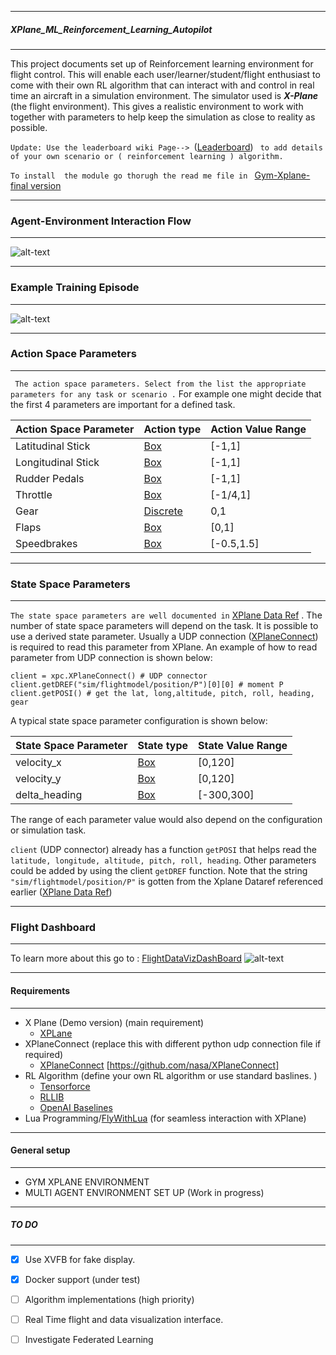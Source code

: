 ---------------------------------------------
##### XPlane_ML_Reinforcement_Learning_Autopilot
-------------------------------------------------
This project documents set up of Reinforcement learning environment for flight control. This will enable each user/learner/student/flight enthusiast to come with their own RL algorithm that can interact with and control in real time an aircraft in a simulation environment. The simulator used is ***X-Plane*** (the flight environment). This gives a realistic environment to work with together with parameters to help keep the simulation as close to reality as possible.

`Update: Use the leaderboard wiki Page--> `([Leaderboard](https://github.com/adderbyte/GYM_XPLANE_ML/wiki/Leaderboard)) ` to add details of your own scenario or ( reinforcement learning ) algorithm.`

`To install  the module go thorugh the read me file in ` 
[Gym-Xplane-final version](https://github.com/adderbyte/GYM_XPLANE_ML/tree/master/gym_xplane_final_version)

------------------
### Agent-Environment Interaction Flow
-------------------
<!-- [![Simulation Interface](https://j.gifs.com/OMgJjG.gif)](https://j.gifs.com/OMgJjG.gif) -->
![alt-text](https://github.com/adderbyte/GYM_XPLANE_ML/blob/master/images/chart.png)


------------------
### Example Training Episode
-------------------
<!-- [![Simulation Interface](https://j.gifs.com/OMgJjG.gif)](https://j.gifs.com/OMgJjG.gif) -->
![alt-text](https://github.com/adderbyte/GYM_XPLANE_ML/blob/master/images/input.gif)


------------------
### Action Space Parameters
-------------------
` The action space parameters. Select from the list the appropriate parameters for any task or scenario .` For example one might decide that the first 4 parameters are important for a defined task.

| Action Space Parameter | Action type | Action Value Range |
| --- | --- |---|
| Latitudinal Stick | [Box](http://gym.openai.com/docs/#spaces) |  [-1,1] |
| Longitudinal Stick  | [Box](http://gym.openai.com/docs/#spaces) | [-1,1] |
| Rudder Pedals | [Box](http://gym.openai.com/docs/#spaces) | [-1,1]|
| Throttle | [Box](http://gym.openai.com/docs/#spaces) | [-1/4,1] |
| Gear | [Discrete](http://gym.openai.com/docs/#spaces) | 0,1 |
| Flaps | [Box](http://gym.openai.com/docs/#spaces) | [0,1] |
| Speedbrakes | [Box](http://gym.openai.com/docs/#spaces) | [-0.5,1.5] |

------------------
### State Space Parameters
-------------------
`The state space parameters are well documented in` [XPlane Data Ref](https://www.siminnovations.com/xplane/dataref/index.php) . The number of state space parameters will  depend on the task. It is possible to use a derived state parameter. Usually a UDP connection ([XPlaneConnect](https://github.com/nasa/XPlaneConnect)) is required to read this parameter from XPlane. 
An example of how to read parameter from UDP connection is shown below:

```
client = xpc.XPlaneConnect() # UDP connector
client.getDREF("sim/flightmodel/position/P")[0][0] # moment P
client.getPOSI() # get the lat, long,altitude, pitch, roll, heading, gear

```

A typical state space  parameter configuration is shown below: 

| State Space Parameter | State type | State Value Range |
| --- | --- |---|
| velocity_x | [Box](http://gym.openai.com/docs/#spaces) |  [0,120] |
| velocity_y  | [Box](http://gym.openai.com/docs/#spaces) | [0,120] |
| delta_heading | [Box](http://gym.openai.com/docs/#spaces) | [-300,300]|

The range of each parameter value would also depend on the configuration or simulation task.

`client` (UDP connector) already has a function `getPOSI` that helps read the `latitude, longitude, altitude, pitch, roll, heading`. Other parameters could be added by using the client `getDREF` function. Note that the string `"sim/flightmodel/position/P"` is gotten from the Xplane Dataref referenced earlier ([XPlane Data Ref](https://www.siminnovations.com/xplane/dataref/index.php))

------------------
### Flight Dashboard
-------------------
To learn more about this go to :  [FlightDataVizDashBoard](https://github.com/adderbyte/GYM_XPLANE_ML/tree/master/FlightDataVizDashBoard)
![alt-text](https://github.com/adderbyte/GYM_XPLANE_ML/blob/master/images/gymXplaneDashboard.png)



-------------------
#### Requirements
--------------------
* X Plane (Demo version) (main requirement)
  * [XPLane](https://www.x-plane.com/)
* XPlaneConnect (replace this with  different python udp connection file if required)
  * [XPlaneConnect](https://github.com/nasa/XPlaneConnect) [https://github.com/nasa/XPlaneConnect]
* RL Algorithm (define  your own RL algorithm or use standard baslines. )
  *  [Tensorforce](https://github.com/reinforceio/tensorforce) 
  *  [RLLIB](https://ray.readthedocs.io/en/latest/rllib.html)
  *  [OpenAI Baselines](https://github.com/openai/baselines)
* Lua Programming/[FlyWithLua](https://www.x-plained.com/flywithlua-for-x-plane-11/) (for seamless interaction with XPlane)


------------------
#### General setup
-------------------
 * GYM XPLANE ENVIRONMENT
 * MULTI AGENT ENVIRONMENT SET UP (Work in progress)


------------------
##### TO DO  
-------------------
 - [x] Use XVFB for fake display.
 - [x] Docker support (under test)
 - [ ] Algorithm implementations (high priority)
 - [ ] Real Time flight and data visualization interface.
 - [ ] Investigate Federated Learning





